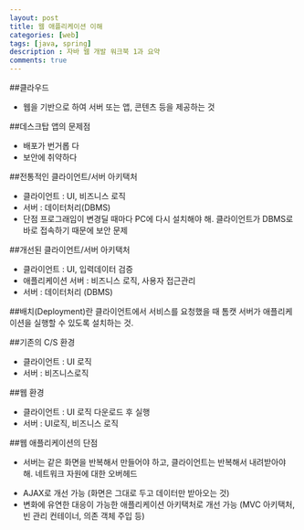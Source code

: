 ```yaml
---
layout: post
title: 웹 애플리케이션 이해
categories: [web]
tags: [java, spring]
description : 자바 웹 개발 워크북 1과 요약
comments: true
---
```



##클라우드
- 웹을 기반으로 하여 서버 또는 앱, 콘텐츠 등을 제공하는 것

##데스크탑 앱의 문제점
- 배포가 번거롭 다
- 보안에 취약하다

##전통적인 클라이언트/서버 아키택처
- 클라이언트 : UI, 비즈니스 로직
- 서버 : 데이터처리(DBMS)
- 단점
     프로그래임이 변경딜 때마다 PC에 다시 설치해야 해.
     클라이언트가 DBMS로 바로 접속하기 때문에 보안 문제

##개선된 클라이언트/서버 아키택처
- 클라이언트 : UI, 입력데이터 검증
- 애플리케이션 서버 : 비즈니스 로직, 사용자 접근관리
- 서버 : 데이터처리 (DBMS)

##배치(Deployment)란
클라이언트에서 서비스를 요청했을 때 톰캣 서버가 애플리케이션을 실행할 수 있도록 설치하는 것.

##기존의 C/S 환경
- 클라이언트 : UI 로직
- 서버 : 비즈니스로직

##웹 환경
- 클라이언트 : UI 로직 다운로드 후 실행
- 서버 : UI로직, 비즈니스 로직

##웹 애플리케이션의 단점
- 서버는 같은 화면을 반복해서 만들어야 하고, 클라이언트는 반복해서 내려받아야 해. 네트워크 자원에 대한 오버헤드
+ AJAX로 개선 가능 (화면은 그대로 두고 데이터만 받아오는 것)
+ 변화에 유연한 대응이 가능한 애플리케이션 아키택처로 개선 가능 (MVC 아키택처,  빈 관리 컨테이너, 의존 객체 주입 등)

